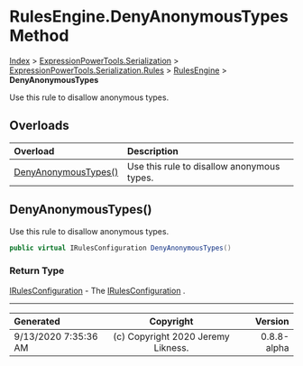 ﻿# RulesEngine.DenyAnonymousTypes Method

[Index](../index.md) > [ExpressionPowerTools.Serialization](ExpressionPowerTools.Serialization.a.md) > [ExpressionPowerTools.Serialization.Rules](ExpressionPowerTools.Serialization.Rules.n.md) > [RulesEngine](ExpressionPowerTools.Serialization.Rules.RulesEngine.cs.md) > **DenyAnonymousTypes**

Use this rule to disallow anonymous types.

## Overloads

| Overload | Description |
| :-- | :-- |
| [DenyAnonymousTypes()](#denyanonymoustypes) | Use this rule to disallow anonymous types. |
## DenyAnonymousTypes()

Use this rule to disallow anonymous types.

```csharp
public virtual IRulesConfiguration DenyAnonymousTypes()
```

### Return Type

 [IRulesConfiguration](ExpressionPowerTools.Serialization.Signatures.IRulesConfiguration.i.md)  - The [IRulesConfiguration](ExpressionPowerTools.Serialization.Signatures.IRulesConfiguration.i.md) .



---

| Generated | Copyright | Version |
| :-- | :-: | --: |
| 9/13/2020 7:35:36 AM | (c) Copyright 2020 Jeremy Likness. | 0.8.8-alpha |
